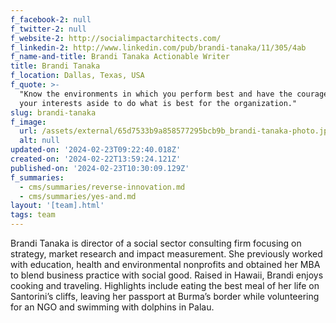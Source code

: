 ```yaml
---
f_facebook-2: null
f_twitter-2: null
f_website-2: http://socialimpactarchitects.com/
f_linkedin-2: http://www.linkedin.com/pub/brandi-tanaka/11/305/4ab
f_name-and-title: Brandi Tanaka Actionable Writer
title: Brandi Tanaka
f_location: Dallas, Texas, USA
f_quote: >-
  "Know the environments in which you perform best and have the courage to put
  your interests aside to do what is best for the organization."
slug: brandi-tanaka
f_image:
  url: /assets/external/65d7533b9a858577295bcb9b_brandi-tanaka-photo.jpeg
  alt: null
updated-on: '2024-02-23T09:22:40.018Z'
created-on: '2024-02-22T13:59:24.121Z'
published-on: '2024-02-23T10:30:09.129Z'
f_summaries:
  - cms/summaries/reverse-innovation.md
  - cms/summaries/yes-and.md
layout: '[team].html'
tags: team
---
```


Brandi Tanaka is director of a social sector consulting firm focusing on strategy, market research and impact measurement. She previously worked with education, health and environmental nonprofits and obtained her MBA to blend business practice with social good. Raised in Hawaii, Brandi enjoys cooking and traveling. Highlights include eating the best meal of her life on Santorini’s cliffs, leaving her passport at Burma’s border while volunteering for an NGO and swimming with dolphins in Palau.
